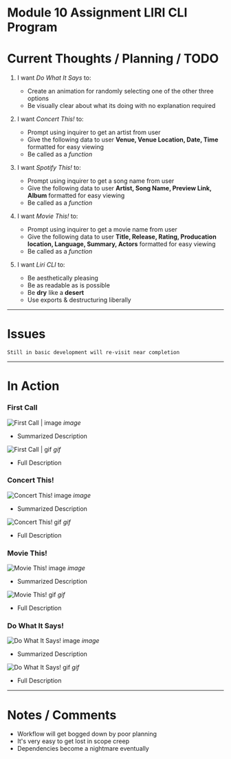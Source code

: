 # Module 10 Assignment LIRI CLI Program


 # Current Thoughts / Planning / TODO

   1. I want *Do What It Says* to:
      - Create an animation for randomly selecting one of the other three options
      - Be visually clear about what its doing with no explanation required

   2. I want *Concert This!* to:
      - Prompt using inquirer to get an artist from user
      - Give the following data to user **Venue, Venue Location, Date, Time** formatted for easy viewing
      - Be called as a *function*

   3. I want *Spotify This!* to:
      - Prompt using inquirer to get a song name from user
      - Give the following data to user **Artist, Song Name, Preview Link, Album** formatted for easy viewing 
      - Be called as a *function*

   4. I want *Movie This!* to:
      - Prompt using inquirer to get a movie name from user
      - Give the following data to user **Title, Release, Rating, Producation location, Language, Summary, Actors** formatted for easy viewing
      - Be called as a *function*

   5. I want *Liri CLI* to:
      - Be aesthetically pleasing
      - Be as readable as is possible 
      - Be **dry** like a **desert**
      - Use exports & destructuring liberally
    
------------------------------

# Issues

    Still in basic development will re-visit near completion

-------------------------------

# In Action 

### First Call

![First Call | image]("#") *image*

  * Summarized Description

![First Call | gif]("#") *gif*

  * Full Description
  
### Concert This!

![Concert This! image]("#") *image*

  * Summarized Description

![Concert This! gif]("#") *gif*

  * Full Description

### Movie This!

![Movie This! image]("#") *image*

  * Summarized Description

![Movie This! gif]("#") *gif*

  * Full Description
  
### Do What It Says!

![Do What It Says! image]("#") *image*

  * Summarized Description

![Do What It Says! gif]("#") *gif*

  * Full Description

-------------------------------

# Notes / Comments

* Workflow will get bogged down by poor planning
* It's very easy to get lost in scope creep
* Dependencies become a nightmare eventually

